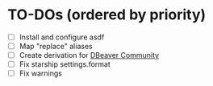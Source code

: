 # TO-DOs (ordered by priority)
- [ ] Install and configure asdf
- [ ] Map "replace" aliases
- [ ] Create derivation for [DBeaver Community](https://github.com/dbeaver/dbeaver/wiki/Build-from-sources)
- [ ] Fix starship settings.format
- [ ] Fix warnings
